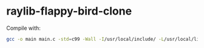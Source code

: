 # raylib-flappy-bird-clone

Compile with:

```bash
gcc -o main main.c -std=c99 -Wall -I/usr/local/include/ -L/usr/local/lib/libraylib.a -lraylib -lGL -lm -lpthread -ldl -lrt -lX11
```
